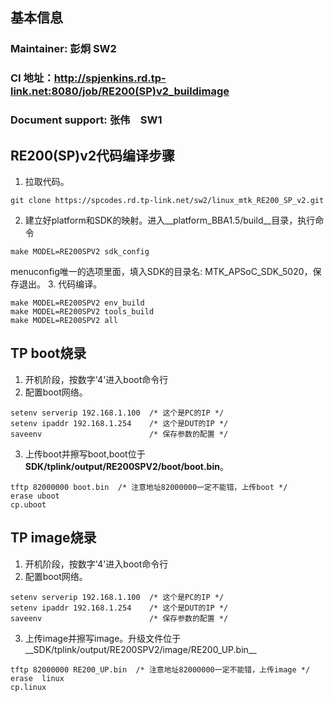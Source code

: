 ## 基本信息

### Maintainer: 彭炯 SW2
### CI 地址：http://spjenkins.rd.tp-link.net:8080/job/RE200(SP)v2_buildimage
### Document support: 张伟　SW1

## RE200(SP)v2代码编译步骤

1. 拉取代码。
```shell
git clone https://spcodes.rd.tp-link.net/sw2/linux_mtk_RE200_SP_v2.git
```
2. 建立好platform和SDK的映射。进入__platform_BBA1.5/build__目录，执行命令
```
make MODEL=RE200SPV2 sdk_config
```
menuconfig唯一的选项里面，填入SDK的目录名: MTK_APSoC_SDK_5020，保存退出。
3. 代码编译。
```shell
make MODEL=RE200SPV2 env_build
make MODEL=RE200SPV2 tools_build
make MODEL=RE200SPV2 all
```

## TP boot烧录
1. 开机阶段，按数字'4'进入boot命令行
2. 配置boot网络。
```
setenv serverip 192.168.1.100  /* 这个是PC的IP */
setenv ipaddr 192.168.1.254    /* 这个是DUT的IP */
saveenv                        /* 保存参数的配置 */
```
3. 上传boot并擦写boot,boot位于 __SDK/tplink/output/RE200SPV2/boot/boot.bin__。
```
tftp 82000000 boot.bin  /* 注意地址82000000一定不能错，上传boot */
erase uboot
cp.uboot
```

## TP image烧录
1. 开机阶段，按数字'4'进入boot命令行
2. 配置boot网络。
```
setenv serverip 192.168.1.100  /* 这个是PC的IP */
setenv ipaddr 192.168.1.254    /* 这个是DUT的IP */
saveenv                        /* 保存参数的配置 */
```
3. 上传image并擦写image。升级文件位于__SDK/tplink/output/RE200SPV2/image/RE200_UP.bin__
```
tftp 82000000 RE200_UP.bin  /* 注意地址82000000一定不能错，上传image */
erase  linux
cp.linux
```